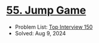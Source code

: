 # [55. Jump Game](https://leetcode.com/problems/jump-game/)

- Problem List: [Top Interview 150](https://leetcode.com/studyplan/top-interview-150/)
- Solved: Aug 9, 2024
